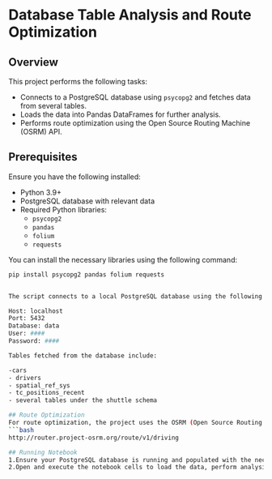 # Database Table Analysis and Route Optimization

## Overview

This project performs the following tasks:

- Connects to a PostgreSQL database using `psycopg2` and fetches data from several tables.
- Loads the data into Pandas DataFrames for further analysis.
- Performs route optimization using the Open Source Routing Machine (OSRM) API.

## Prerequisites

Ensure you have the following installed:

- Python 3.9+
- PostgreSQL database with relevant data
- Required Python libraries:
  - `psycopg2`
  - `pandas`
  - `folium`
  - `requests`

You can install the necessary libraries using the following command:
```bash
pip install psycopg2 pandas folium requests


The script connects to a local PostgreSQL database using the following connection parameters:

Host: localhost
Port: 5432
Database: data
User: ####
Password: ####

Tables fetched from the database include:

-cars
- drivers
- spatial_ref_sys
- tc_positions_recent
- several tables under the shuttle schema

## Route Optimization
For route optimization, the project uses the OSRM (Open Source Routing Machine) API to calculate optimized routes between a start and end location (latitude/longitude).
```bash
http://router.project-osrm.org/route/v1/driving

## Running Notebook
1.Ensure your PostgreSQL database is running and populated with the necessary tables.
2.Open and execute the notebook cells to load the data, perform analysis, and calculate routes.
